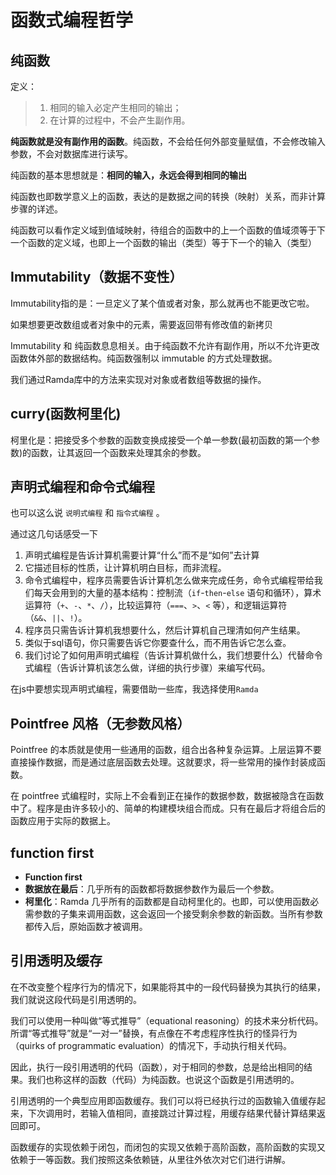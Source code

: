 # 函数式编程哲学

## 纯函数

定义：

> 1. 相同的输入必定产生相同的输出；
> 2. 在计算的过程中，不会产生副作用。

**纯函数就是没有副作用的函数**。纯函数，不会给任何外部变量赋值，不会修改输入参数，不会对数据库进行读写。

纯函数的基本思想就是：**相同的输入，永远会得到相同的输出**

纯函数也即数学意义上的函数，表达的是数据之间的转换（映射）关系，而非计算步骤的详述。

纯函数可以看作定义域到值域映射，待组合的函数中的上一个函数的值域须等于下一个函数的定义域，也即上一个函数的输出（类型）等于下一个的输入（类型）



## Immutability（数据不变性）

Immutability指的是：一旦定义了某个值或者对象，那么就再也不能更改它啦。

如果想要更改数组或者对象中的元素，需要返回带有修改值的新拷贝

Immutability 和 纯函数息息相关。由于纯函数不允许有副作用，所以不允许更改函数体外部的数据结构。纯函数强制以 immutable 的方式处理数据。

我们通过Ramda库中的方法来实现对对象或者数组等数据的操作。



## curry(函数柯里化)

柯里化是：把接受多个参数的函数变换成接受一个单一参数(最初函数的第一个参数)的函数，让其返回一个函数来处理其余的参数。



## 声明式编程和命令式编程

也可以这么说 `说明式编程` 和 `指令式编程` 。

通过这几句话感受一下

1. 声明式编程是告诉计算机需要计算“什么”而不是“如何”去计算
2. 它描述目标的性质，让计算机明白目标，而非流程。
3. 命令式编程中，程序员需要告诉计算机怎么做来完成任务，命令式编程带给我们每天会用到的大量的基本结构：控制流（`if`-`then`-`else` 语句和循环），算术运算符（`+`、`-`、`*`、`/`），比较运算符（`===`、`>`、`<` 等），和逻辑运算符（`&&`、`||`、`!`）。
4. 程序员只需告诉计算机我想要什么，然后计算机自己理清如何产生结果。
5. 类似于sql语句，你只需要告诉它你要查什么，而不用告诉它怎么查。
6. 我们讨论了如何用声明式编程（告诉计算机做什么，我们想要什么）代替命令式编程（告诉计算机该怎么做，详细的执行步骤）来编写代码。

在js中要想实现声明式编程，需要借助一些库，我选择使用`Ramda`



## Pointfree 风格（无参数风格）

Pointfree 的本质就是使用一些通用的函数，组合出各种复杂运算。上层运算不要直接操作数据，而是通过底层函数去处理。这就要求，将一些常用的操作封装成函数。

在 pointfree 式编程时，实际上不会看到正在操作的数据参数，数据被隐含在函数中了。程序是由许多较小的、简单的构建模块组合而成。只有在最后才将组合后的函数应用于实际的数据上。



## function first

- **Function first**
- **数据放在最后**：几乎所有的函数都将数据参数作为最后一个参数。
- **柯里化**：Ramda 几乎所有的函数都是自动柯里化的。也即，可以使用函数必需参数的子集来调用函数，这会返回一个接受剩余参数的新函数。当所有参数都传入后，原始函数才被调用。



## 引用透明及缓存

在不改变整个程序行为的情况下，如果能将其中的一段代码替换为其执行的结果，我们就说这段代码是引用透明的。

我们可以使用一种叫做“等式推导”（equational reasoning）的技术来分析代码。所谓“等式推导”就是“一对一”替换，有点像在不考虑程序性执行的怪异行为（quirks of programmatic evaluation）的情况下，手动执行相关代码。

因此，执行一段引用透明的代码（函数），对于相同的参数，总是给出相同的结果。我们也称这样的函数（代码）为纯函数。也说这个函数是引用透明的。

引用透明的一个典型应用即函数缓存。我们可以将已经执行过的函数输入值缓存起来，下次调用时，若输入值相同，直接跳过计算过程，用缓存结果代替计算结果返回即可。

函数缓存的实现依赖于闭包，而闭包的实现又依赖于高阶函数，高阶函数的实现又依赖于一等函数。我们按照这条依赖链，从里往外依次对它们进行讲解。